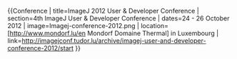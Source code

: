 {{Conference
| title=ImageJ 2012 User & Developer Conference
| section=4th ImageJ User & Developer Conference
| dates=24 - 26 October 2012
| image=Imagej-conference-2012.png
| location=[http://www.mondorf.lu/en Mondorf Domaine Thermal] in Luxembourg
| link=http://imagejconf.tudor.lu/archive/imagej-user-and-developer-conference-2012/start
}}

